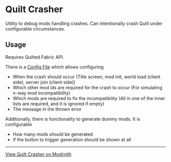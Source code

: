 # Quilt Crasher

Utility to debug mods handling crashes. Can intentionally crash Quilt under configurable circumstances.

## Usage

Requires Quilted Fabric API.

There is a [Config File](./src/main/java/io/github/anonymous123_code/quilt_crasher/QuiltCrasherConfig.java) which allows configuring
- When the crash should occur (Title screen, mod init, world load (client side), server join (client side))
- Which other mod ids are required for the crash to occur (For simulating n-way mod incompatibility)
- Which mods are required to fix the incompatibility (All in one of the inner lists are required, and it is ignored if empty)
- The message in the thrown error

Additionally, there is functionality to generate dummy mods. It is configurable
- How many mods should be generated
- If the button to trigger generation should be shown at all

---

[View Quilt Crasher on Modrinth](https://modrinth.com/mod/quilt-crasher)
